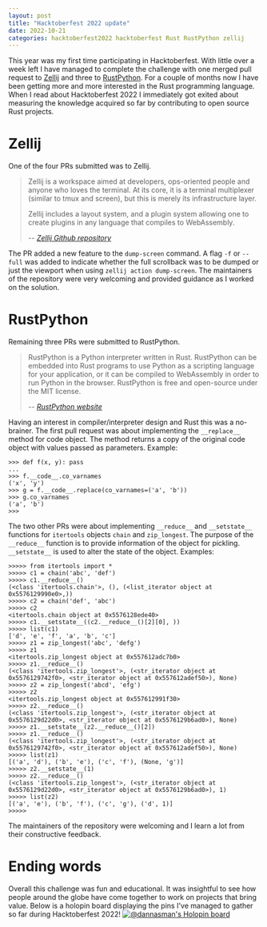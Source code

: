 ```yaml
---
layout: post
title: "Hacktoberfest 2022 update"
date: 2022-10-21
categories: hacktoberfest2022 hacktoberfest Rust RustPython zellij
---
```


This year was my first time participating in Hacktoberfest. With little over a week left I have managed to complete the challenge with one merged pull request to [Zellij](https://github.com/zellij-org/zellij) and three to [RustPython](https://github.com/RustPython/RustPython). For a couple of months now I have been getting more and more interested in the Rust programming language. When I read about Hacktoberfest 2022 I immediately got exited about measuring the knowledge acquired so far by contributing to open source Rust projects.

# Zellij
One of the four PRs submitted was to Zellij. 
> Zellij is a workspace aimed at developers, ops-oriented people and anyone who loves the terminal. At its core, it is a terminal multiplexer (similar to tmux and screen), but this is merely its infrastructure layer. 
> 
> Zellij includes a layout system, and a plugin system allowing one to create plugins in any language that compiles to WebAssembly.
>
> -- <cite>[Zellij Github repository](https://github.com/zellij-org/zellij)</cite>

The PR added a new feature to the `dump-screen` command. A flag `-f` or `--full` was added to indicate whether the full scrollback was to be dumped or just the viewport when using `zellij action dump-screen`.
The maintainers of the repository were very welcoming and provided guidance as I worked on the solution.

# RustPython
Remaining three PRs were submitted to RustPython.

> RustPython is a Python interpreter written in Rust. RustPython can be embedded into Rust programs to use Python as a scripting language for your application, or it can be compiled to WebAssembly in order to run Python in the browser. RustPython is free and open-source under the MIT license. 
> 
>
> -- <cite>[RustPython website](https://rustpython.github.io/)</cite>

Having an interest in compiler/interpreter design and Rust this was a no-brainer. The first pull request was about implementing the `__replace__` method for code object. The method returns a copy of the original code object with values passed as parameters. Example:
```
>>> def f(x, y): pass
... 
>>> f.__code__.co_varnames
('x', 'y')
>>> g = f.__code__.replace(co_varnames=('a', 'b'))
>>> g.co_varnames
('a', 'b')
>>> 
```
The two other PRs were about implementing `__reduce__` and `__setstate__` functions for `itertools` objects `chain` and `zip_longest`. The purpose of the `__reduce__` function is to provide information of the object for pickling. `__setstate__` is used to alter the state of the object.
Examples:
```
>>>>> from itertools import *
>>>>> c1 = chain('abc', 'def')
>>>>> c1.__reduce__()
(<class 'itertools.chain'>, (), (<list_iterator object at 0x5576129990e0>,))
>>>>> c2 = chain('def', 'abc')
>>>>> c2
<itertools.chain object at 0x5576128ede40>
>>>>> c1.__setstate__((c2.__reduce__()[2][0], ))
>>>>> list(c1)
['d', 'e', 'f', 'a', 'b', 'c']
>>>>> z1 = zip_longest('abc', 'defg')
>>>>> z1
<itertools.zip_longest object at 0x557612adc7b0>
>>>>> z1.__reduce__()
(<class 'itertools.zip_longest'>, (<str_iterator object at 0x5576129742f0>, <str_iterator object at 0x557612adef50>), None)
>>>>> z2 = zip_longest('abcd', 'efg')
>>>>> z2
<itertools.zip_longest object at 0x557612991f30>
>>>>> z2.__reduce__()
(<class 'itertools.zip_longest'>, (<str_iterator object at 0x5576129d22d0>, <str_iterator object at 0x5576129b6ad0>), None)
>>>>> z1.__setstate__(z2.__reduce__()[2])
>>>>> z1.__reduce__()
(<class 'itertools.zip_longest'>, (<str_iterator object at 0x5576129742f0>, <str_iterator object at 0x557612adef50>), None)
>>>>> list(z1)
[('a', 'd'), ('b', 'e'), ('c', 'f'), (None, 'g')]
>>>>> z2.__setstate__(1)
>>>>> z2.__reduce__()
(<class 'itertools.zip_longest'>, (<str_iterator object at 0x5576129d22d0>, <str_iterator object at 0x5576129b6ad0>), 1)
>>>>> list(z2)
[('a', 'e'), ('b', 'f'), ('c', 'g'), ('d', 1)]
>>>>> 
```
The maintainers of the repository were welcoming and I learn a lot from their constructive feedback.

# Ending words

Overall this challenge was fun and educational. It was insightful to see how people around the globe have come together to work on projects that bring value. Below is a holopin board displaying the pins I've managed to gather so far during Hacktoberfest 2022!
[![@dannasman's Holopin board](https://holopin.me/dannasman)](https://holopin.io/@dannasman)
